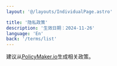 ```yaml
---
layout: '@/layouts/IndividualPage.astro'

title: '隐私政策'
description: '生效日期：2024-11-26'
language: 'En'
back: '/terms/list'
---
```


建议从[PolicyMaker.io](https://policymaker.io)生成相关政策。
